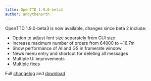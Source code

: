 ```yaml
---
title: OpenTTD 1.9.0-beta3
author: andythenorth
---
```


OpenTTD 1.9.0-beta3 is now available, changes since beta 2 include:

* Option to adjust font size separately from GUI size
* Increase maximum number of orders from 64000 to ~16.7m
* Show performance of AI and GS in framerate window
* News menu entry and shortcut for deleting all messages 
* Multiple UI improvements
* Multiple fixes

Full [changelog](https://openttd.ams3.cdn.digitaloceanspaces.com/openttd-releases/1.9.0-beta3/changelog.txt) and [download](https://www.openttd.org/downloads/openttd-releases/testing.html)
